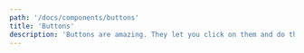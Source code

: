 ```yaml
---
path: '/docs/components/buttons'
title: 'Buttons'
description: 'Buttons are amazing. They let you click on them and do thing for you!'
---
```

